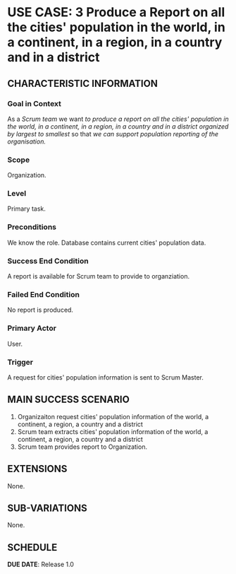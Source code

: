 # USE CASE: 3 Produce a Report on all the cities' population in the world, in a continent, in a region, in a country and in a district

## CHARACTERISTIC INFORMATION

### Goal in Context

As a *Scrum team* we want *to produce a report on all the cities' population in the world, in a continent, in a region, in a country and in a district organized by largest to smallest* so that *we can support population reporting of the organisation.*

### Scope

Organization.

### Level

Primary task.

### Preconditions

We know the role.  Database contains current cities' population data.

### Success End Condition

A report is available for Scrum team to provide to organziation.

### Failed End Condition

No report is produced.

### Primary Actor

User.

### Trigger

A request for cities' population information is sent to Scrum Master.

## MAIN SUCCESS SCENARIO

1. Organizaiton request cities' population information of the world, a continent, a region, a country and a district
2. Scrum team extracts cities' population information of the world, a continent, a region, a country and a district
3. Scrum team provides report to Organization.

## EXTENSIONS

None.

## SUB-VARIATIONS

None.

## SCHEDULE

**DUE DATE**: Release 1.0
